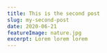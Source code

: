```yaml
---
title: This is the second post
slug: my-second-post
date: 2020-06-21
featureImage: nature.jpg
excerpt: Lorem lorem lorem
---
```

